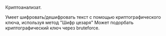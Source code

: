 Криптоанализат.

Умеет шифровать/дешифровать текст с помощью криптографического ключа, используя метод "Шифр цезаря"
Может подорбать криптографический ключ через bruteforce.

